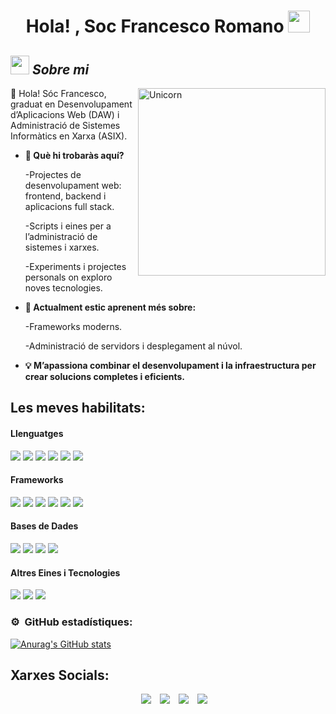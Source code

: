 <h1 align="center">Hola! , Soc Francesco Romano <img src="https://media.giphy.com/media/hvRJCLFzcasrR4ia7z/giphy.gif" width="35"></h1>



## <img src="https://media.giphy.com/media/ObNTw8Uzwy6KQ/giphy.gif" width="30px">&nbsp;***Sobre mi***

<img align="right" width=300px alt="Unicorn" src="https://c.tenor.com/GN73MKBawZYAAAAi/busy-cute.gif" />

👋 Hola! Sóc Francesco, graduat en Desenvolupament d’Aplicacions Web (DAW) i Administració de Sistemes Informàtics en Xarxa (ASIX). 


* **🔧 Què hi trobaràs aquí?**

  -Projectes de desenvolupament web: frontend, backend i aplicacions full stack.

  -Scripts i eines per a l’administració de sistemes i xarxes.

  -Experiments i projectes personals on exploro noves tecnologies.

* **🌱 Actualment estic aprenent més sobre:**

   -Frameworks moderns.

   -Administració de servidors i desplegament al núvol.


* **💡 M’apassiona combinar el desenvolupament i la infraestructura per crear solucions completes i eficients.**



## Les meves habilitats:

<h4> Llenguatges </h4>
<span> 
  <img src="https://img.shields.io/badge/HTML5-E34F26?style=for-the-badge&logo=html5&logoColor=white">
  <img src="https://img.shields.io/badge/CSS3-1572B6?style=for-the-badge&logo=css3&logoColor=white">
  <img src="https://img.shields.io/badge/JavaScript-F7DF1E?style=for-the-badge&logo=javascript&logoColor=black">
  <img src="https://img.shields.io/badge/Java-ED8B00?style=for-the-badge&logo=java&logoColor=white">
  <img src="https://img.shields.io/badge/PHP-777BB4?style=for-the-badge&logo=php&logoColor=white">
  <img src="https://img.shields.io/badge/python-3670A0?style=for-the-badge&logo=python&logoColor=ffdd54">
  
</span>

<h4> Frameworks </h4>
<span>
  <img src="https://img.shields.io/badge/Bootstrap-563D7C?style=for-the-badge&logo=bootstrap&logoColor=white">
  <img src="https://img.shields.io/badge/laravel-%23FF2D20.svg?style=for-the-badge&logo=laravel&logoColor=white">
  <img src="https://img.shields.io/badge/react-%2320232a.svg?style=for-the-badge&logo=react&logoColor=%2361DAFB">
  <img src="https://img.shields.io/badge/angular-%23DD0031.svg?style=for-the-badge&logo=angular&logoColor=white">
  <img src="https://img.shields.io/badge/vuejs-%2335495e.svg?style=for-the-badge&logo=vuedotjs&logoColor=%234FC08D">
  <img src="https://img.shields.io/badge/.NET-5C2D91?style=for-the-badge&logo=.net&logoColor=white">
  
  
</span>

<h4> Bases de Dades </h4>
<span>
  <img src="https://img.shields.io/badge/MySQL-00000F?style=for-the-badge&logo=mysql&logoColor=white">
  <img src="https://img.shields.io/badge/MariaDB-003545?style=for-the-badge&logo=mariadb&logoColor=white">
  <img src="https://img.shields.io/badge/MongoDB-%234ea94b.svg?style=for-the-badge&logo=mongodb&logoColor=white">
  <img src="https://img.shields.io/badge/Microsoft%20SQL%20Server-CC2927?style=for-the-badge&logo=microsoft%20sql%20server&logoColor=white">
  
</span>

<h4> Altres Eines i Tecnologies </h4>
<span>
  <img src="https://img.shields.io/badge/Git-F05032?style=for-the-badge&logo=git&logoColor=white">
  <img src="https://img.shields.io/badge/Xampp-F37623?style=for-the-badge&logo=xampp&logoColor=white">
  <img src="https://img.shields.io/badge/docker-%230db7ed.svg?style=for-the-badge&logo=docker&logoColor=white">

</span>


### ⚙️ &nbsp;GitHub estadístiques:


[![Anurag's GitHub stats](https://github-readme-stats.vercel.app/api?username=fraannr4&show_icons=true)](https://github.com/anuraghazra/github-readme-stats)




## Xarxes Socials:


 <div align="center"  class="icons-social" style="margin-left: 10px;">
        <a style="margin-left: 10px;"  target="_blank" href="https://www.linkedin.com/in/francesco-romano-307893296">
			<img src="https://img.icons8.com/doodle/40/000000/linkedin--v2.png"></a>
        <a style="margin-left: 10px;" target="_blank" href="https://github.com/fraannr4">
		<img src="https://img.icons8.com/doodle/40/000000/github--v1.png"></a>
        <a style="margin-left: 10px;" target="_blank" href="https://instagram.com/fraann.r4">
			<img src="https://img.icons8.com/doodle/40/000000/instagram-new--v2.png"></a>
		<a style="margin-left: 10px;" target="_blank" href="https://twitter.com/fran_romano4">
			<img src="https://img.icons8.com/doodle/1x/twitter-squared--v2.png" ></a>
</div>
